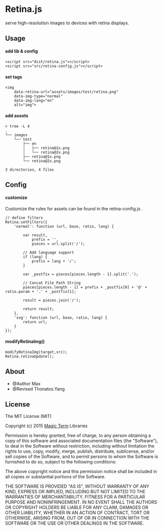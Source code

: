 # Retina.js

serve high-resolution images to devices with retina displays.

## Usage

#### add lib & config

```
<script src="dist/retina.js"></script>
<script src="src/retina-config.js"></script>  
```

#### set tags

```
<img 
	data-retina-url="assets/images/test/retina.png" 
	data-img-type="normal" 
	data-img-lang="en" 
	alt="img">	
```

#### add assets

```
> tree -L 4                                           
.
└── images
    └── test
        ├── en
        │   ├── retina@1x.png
        │   └── retina@2x.png
        ├── retina@1x.png
        └── retina@2x.png

3 directories, 4 files
```

## Config

#### customize
Customize the rules for assets can be found in the retina-config.js .

```
// define filters
Retina.setFilters({
    'normal': function (url, base, ratio, lang) {

        var result,
            prefix = '',
            pieces = url.split('/');
        
        // Add language support                   
        if (lang) {
            prefix = lang + '/';
        }
  
        var _postfix = pieces[pieces.length - 1].split('.');            

        // Concat File Path String
        pieces[pieces.length - 1] = prefix + _postfix[0] + '@' + ratio.param + '.' + _postfix[1];

        result = pieces.join('/');
        
        return result;
    },
    'svg': function (url, base, ratio, lang) {
        return url;
    }
});
```

#### modifyRetinaImg()

```
modifyRetinaImg(target,src);
Retina.retinaUpdate();
```

## About

- @Author Max
- @Revised Thonatos.Yang

## License

The MIT License (MIT)

Copyright (c) 2015 [Magic Term](https://github.com/MT-Libraries) Libraries

Permission is hereby granted, free of charge, to any person obtaining a copy
of this software and associated documentation files (the "Software"), to deal
in the Software without restriction, including without limitation the rights
to use, copy, modify, merge, publish, distribute, sublicense, and/or sell
copies of the Software, and to permit persons to whom the Software is
furnished to do so, subject to the following conditions:

The above copyright notice and this permission notice shall be included in all
copies or substantial portions of the Software.

THE SOFTWARE IS PROVIDED "AS IS", WITHOUT WARRANTY OF ANY KIND, EXPRESS OR
IMPLIED, INCLUDING BUT NOT LIMITED TO THE WARRANTIES OF MERCHANTABILITY,
FITNESS FOR A PARTICULAR PURPOSE AND NONINFRINGEMENT. IN NO EVENT SHALL THE
AUTHORS OR COPYRIGHT HOLDERS BE LIABLE FOR ANY CLAIM, DAMAGES OR OTHER
LIABILITY, WHETHER IN AN ACTION OF CONTRACT, TORT OR OTHERWISE, ARISING FROM,
OUT OF OR IN CONNECTION WITH THE SOFTWARE OR THE USE OR OTHER DEALINGS IN THE
SOFTWARE.

